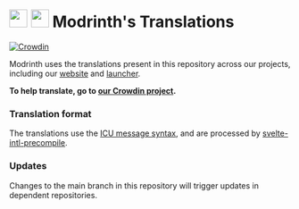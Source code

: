 # <img height="32px" src="https://rewrite.modrinth.com/images/logo/icon.png" /> <picture><source media="(prefers-color-scheme: dark)" height="32" srcset="https://api.iconify.design/fa:language.svg?color=white"><img src="https://api.iconify.design/fa:language.svg" height="32"></picture> Modrinth's Translations

[![Crowdin](https://badges.crowdin.net/modrinth/localized.svg)](https://crowdin.com/project/modrinth)

Modrinth uses the translations present in this repository across our projects, including our [website](https://github.com/modrinth/knossos) and [launcher](https://github.com/modrinth/theseus).

**To help translate, go to [our Crowdin project](https://crowdin.com/project/modrinth).**

### Translation format

The translations use the [ICU message syntax](https://svelte-intl-precompile.com/en/docs/icu-crash-course), and are processed by [svelte-intl-precompile](https://svelte-intl-precompile.com/en/docs/introduction).

### Updates

Changes to the main branch in this repository will trigger updates in dependent repositories.
